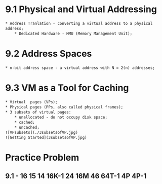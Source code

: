# 9.1 Physical and Virtual Addressing
    * Address Tranlation - converting a virtual address to a physical address;
        * Dedicated Hardware - MMU (Memory Management Unit);

# 9.2 Address Spaces
    * n-bit address space - a virtual address with N = 2(n) addresses;

# 9.3 VM as a Tool for Caching
    * Virtual  pages (VPs);
    * Physical pages (PPs, also called physical frames);
    * 3 subsets of virtual pages:
        * unallocated - do not occupy disk space;
        * cached;
        * uncached;
    ![VPsubsets](./3subsetsofVP.jpg)
    ![Getting Started](3subsetsofVP.jpg)



# Practice Problem
## 9.1 - 16 15 14 16K-1 24 16M 46 64T-1 4P 4P-1